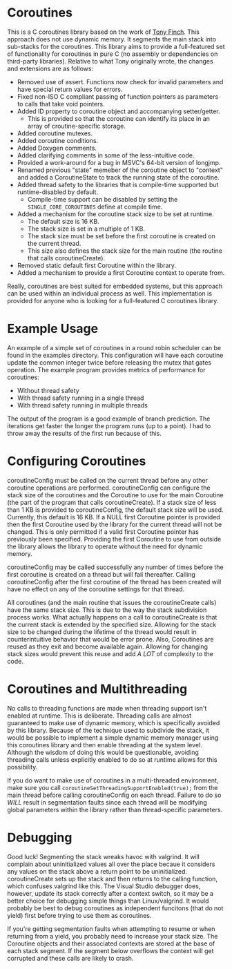 # Coroutines
This is a C coroutines library based on the work of [Tony Finch](http://www.dotat.at/cgi/git/picoro.git).  This approach does not use dynamic memory.  It segments the main stack into sub-stacks for the coroutines.  This library aims to provide a full-featured set of functionality for coroutines in pure C (no assembly or dependencies on third-party libraries).  Relative to what Tony originally wrote, the changes and extensions are as follows:
* Removed use of assert.  Functions now check for invalid parameters and have special return values for errors.
* Fixed non-ISO C compliant passing of function pointers as parameters to calls that take void pointers.
* Added ID property to coroutine object and accompanying setter/getter.
  * This is provided so that the coroutine can identify its place in an array of croutine-specific storage.
* Added coroutine mutexes.
* Added coroutine conditions.
* Added Doxygen comments.
* Added clarifying comments in some of the less-intuitive code.
* Provided a work-around for a bug in MSVC's 64-bit version of longjmp.
* Renamed previous "state" memeber of the coroutine object to "context" and added a CoroutineState to track the running state of the coroutine.
* Added thread safety to the libraries that is compile-time supported but runtime-disabled by default.
  * Compile-time support can be disabled by setting the `SINGLE_CORE_COROUTINES` define at compile time.
* Added a mechanism for the coroutine stack size to be set at runtime.
  * The default size is 16 KB.
  * The stack size is set in a multiple of 1 KB.
  * The stack size must be set before the first coroutine is created on the current thread.
  * This size also defines the stack size for the main routine (the routine that calls coroutineCreate).
* Removed static default first Coroutine within the library.
* Added a mechanism to provide a first Coroutine context to operate from.

Really, coroutines are best suited for embedded systems, but this approach can be used within an individual process as well.  This implementation is provided for anyone who is looking for a full-featured C coroutines library.

# Example Usage
An example of a simple set of coroutines in a round robin scheduler can be found in the examples directory.  This configuration will have each coroutine update the common integer twice before releasing the mutex that gates operation.  The example program provides metrics of performance for coroutines:
* Without thread safety
* With thread safety running in a single thread
* With thread safety running in multiple threads

The output of the program is a good example of branch prediction.  The iterations get faster the longer the program runs (up to a point).  I had to throw away the results of the first run because of this.

# Configuring Coroutines
coroutineConfig must be called on the current thread before any other coroutine operations are performed.  coroutineConfig can configure the stack size of the coroutines and the Coroutine to use for the main Coroutine (the part of the program that calls coroutineCreate).  If a stack size of less than 1 KB is provided to coroutineConfig, the default stack size will be used.  Currently, this default is 16 KB.  If a NULL first Coroutine pointer is provided then the first Coroutine used by the library for the current thread will not be changed.  This is only permitted if a valid first Coroutine pointer has previously been specified.  Providing the first Coroutine to use from outside the library allows the library to operate without the need for dynamic memory.

coroutineConfig may be called successfully any number of times before the first coroutine is created on a thread but will fail thereafter.  Calling coroutineConfig after the first coroutine of the thread has been created will have no effect on any of the coroutine settings for that thread.

All coroutines (and the main routine that issues the coroutineCreate calls) have the same stack size.  This is due to the way the stack subdivision process works.  What actually happens on a call to coroutineCreate is that the current stack is extended by the specified size.  Allowing for the stack size to be changed during the lifetime of the thread would result in counterintuitive behavior that would be error prone.  Also, Coroutines are reused as they exit and become available again.  Allowing for changing stack sizes would prevent this reuse and add *A LOT* of complexity to the code.

# Coroutines and Multithreading
No calls to threading functions are made when threading support isn't enabled at runtime.  This is deliberate.  Threading calls are almost guaranteed to make use of dynamic memory, which is specifically avoided by this library.  Because of the technique used to subdivide the stack, it would be possible to implement a simple dynamic memory manager using this coroutines library and then enable threading at the system level.  Although the wisdom of doing this would be questionable, avoiding threading calls unless explicitly enabled to do so at runtime allows for this possibility.

If you do want to make use of coroutines in a multi-threaded environment, make sure you call `coroutineSetThreadingSupportEnabled(true);` from the main thread before calling coroutineConfig on each thread.  Failure to do so *WILL* result in segmentation faults since each thread will be modifying global parameters within the library rather than thread-specific parameters.

# Debugging
Good luck!  Segmenting the stack wreaks havoc with valgrind.  It will complain about uninitialized values all over the place becaue it considers any values on the stack above a return point to be uninitialized.  coroutineCreate sets up the stack and then returns to the calling function, which confuses valgrind like this.  The Visual Studio debugger does, however, update its stack correctly after a context switch, so it may be a better choice for debugging simple things than Linux/valgrind.  It would probably be best to debug coroutines as independent funcitons (that do not yield) first before trying to use them as coroutines.

If you're getting segmentation faults when attempting to resume or when returning from a yield, you probably need to increase your stack size.  The Coroutine objects and their associated contexts are stored at the base of each stack segment.  If the segment below overflows the context will get corrupted and these calls are likely to crash.
